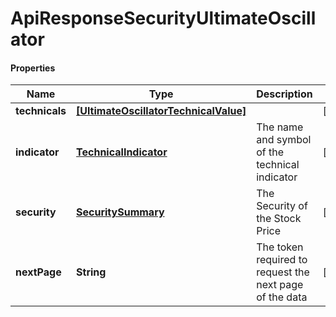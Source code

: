 # ApiResponseSecurityUltimateOscillator

#### Properties
Name | Type | Description | Notes
------------ | ------------- | ------------- | -------------
**technicals** | [**[UltimateOscillatorTechnicalValue]**](UltimateOscillatorTechnicalValue.md) |  | [optional] 
**indicator** | [**TechnicalIndicator**](TechnicalIndicator.md) | The name and symbol of the technical indicator | [optional] 
**security** | [**SecuritySummary**](SecuritySummary.md) | The Security of the Stock Price | [optional] 
**nextPage** | **String** | The token required to request the next page of the data | [optional] 



